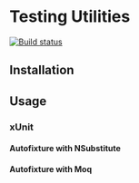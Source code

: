# Testing Utilities
[![Build status](https://ci.appveyor.com/api/projects/status/trsgkvsei2d6u3hy/branch/master?svg=true)](https://ci.appveyor.com/project/sanisoclem/ss-testing/branch/master)

## Installation

## Usage

### xUnit

#### Autofixture with NSubstitute

#### Autofixture with Moq
